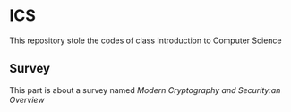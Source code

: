# ICS
This repository stole the codes of class Introduction to Computer Science

## Survey
This part is about a survey named *Modern Cryptography and Security:an Overview*